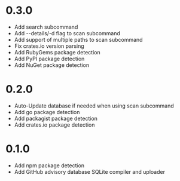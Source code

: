 # 0.3.0

- Add search subcommand
- Add --details/-d flag to scan subcommand
- Add support of multiple paths to scan subcommand
- Fix crates.io version parsing
- Add RubyGems package detection
- Add PyPI package detection
- Add NuGet package detection

# 0.2.0

- Auto-Update database if needed when using scan subcommand
- Add go package detection
- Add packagist package detection
- Add crates.io package detection

# 0.1.0

- Add npm package detection
- Add GitHub advisory database SQLite compiler and uploader